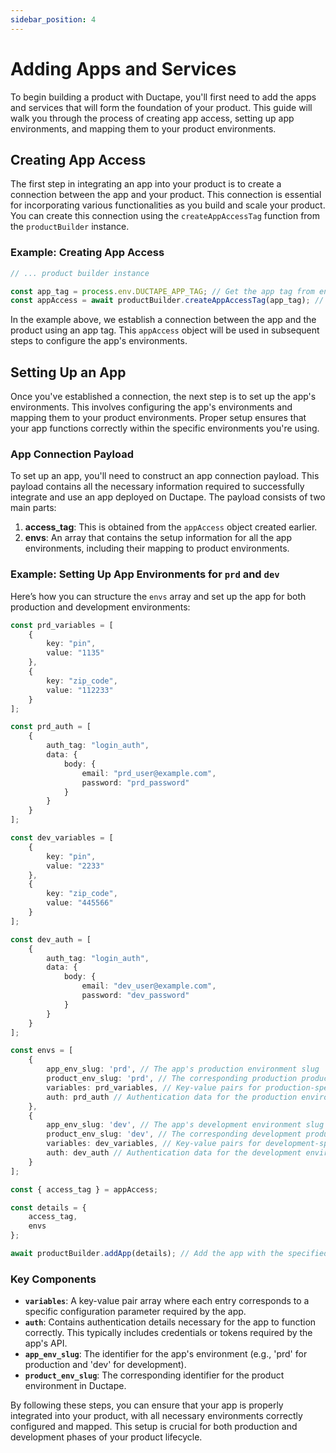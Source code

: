 ```yaml
---
sidebar_position: 4
---
```


# Adding Apps and Services

To begin building a product with Ductape, you'll first need to add the apps and services that will form the foundation of your product. This guide will walk you through the process of creating app access, setting up app environments, and mapping them to your product environments.

## Creating App Access

The first step in integrating an app into your product is to create a connection between the app and your product. This connection is essential for incorporating various functionalities as you build and scale your product. You can create this connection using the `createAppAccessTag` function from the `productBuilder` instance.

### Example: Creating App Access

```typescript
// ... product builder instance

const app_tag = process.env.DUCTAPE_APP_TAG; // Get the app tag from environment variables
const appAccess = await productBuilder.createAppAccessTag(app_tag); // Create app access
```

In the example above, we establish a connection between the app and the product using an app tag. This `appAccess` object will be used in subsequent steps to configure the app's environments.

## Setting Up an App

Once you've established a connection, the next step is to set up the app's environments. This involves configuring the app's environments and mapping them to your product environments. Proper setup ensures that your app functions correctly within the specific environments you're using.

### App Connection Payload

To set up an app, you'll need to construct an app connection payload. This payload contains all the necessary information required to successfully integrate and use an app deployed on Ductape. The payload consists of two main parts:

1. **access_tag**: This is obtained from the `appAccess` object created earlier.
2. **envs**: An array that contains the setup information for all the app environments, including their mapping to product environments.

### Example: Setting Up App Environments for `prd` and `dev`

Here’s how you can structure the `envs` array and set up the app for both production and development environments:

```typescript
const prd_variables = [
    {
        key: "pin",
        value: "1135"
    },
    {
        key: "zip_code",
        value: "112233"
    }
];

const prd_auth = [
    {
        auth_tag: "login_auth",
        data: {
            body: {
                email: "prd_user@example.com",
                password: "prd_password"
            }
        }
    }
];

const dev_variables = [
    {
        key: "pin",
        value: "2233"
    },
    {
        key: "zip_code",
        value: "445566"
    }
];

const dev_auth = [
    {
        auth_tag: "login_auth",
        data: {
            body: {
                email: "dev_user@example.com",
                password: "dev_password"
            }
        }
    }
];

const envs = [
    {
        app_env_slug: 'prd', // The app's production environment slug
        product_env_slug: 'prd', // The corresponding production product environment slug
        variables: prd_variables, // Key-value pairs for production-specific variables
        auth: prd_auth // Authentication data for the production environment
    },
    {
        app_env_slug: 'dev', // The app's development environment slug
        product_env_slug: 'dev', // The corresponding development product environment slug
        variables: dev_variables, // Key-value pairs for development-specific variables
        auth: dev_auth // Authentication data for the development environment
    }
];

const { access_tag } = appAccess;

const details = {
    access_tag,
    envs
};

await productBuilder.addApp(details); // Add the app with the specified details for both environments
```

### Key Components

- **`variables`**: A key-value pair array where each entry corresponds to a specific configuration parameter required by the app.
- **`auth`**: Contains authentication details necessary for the app to function correctly. This typically includes credentials or tokens required by the app's API.
- **`app_env_slug`**: The identifier for the app's environment (e.g., 'prd' for production and 'dev' for development).
- **`product_env_slug`**: The corresponding identifier for the product environment in Ductape.

By following these steps, you can ensure that your app is properly integrated into your product, with all necessary environments correctly configured and mapped. This setup is crucial for both production and development phases of your product lifecycle.